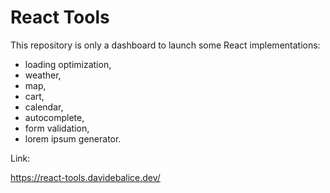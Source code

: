 # React Tools

This repository is only a dashboard to launch some React implementations:

- loading optimization, <br>
- weather, <br>
- map, <br>
- cart, <br>
- calendar, <br>
- autocomplete, <br>
- form validation, <br>
- lorem ipsum generator.<br>

Link:<br>

https://react-tools.davidebalice.dev/
